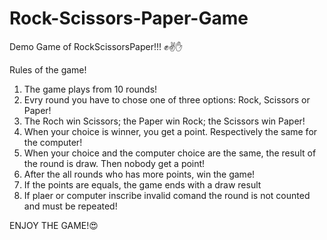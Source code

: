 # Rock-Scissors-Paper-Game

Demo Game of RockScissorsPaper!!! ✊✌✋

Rules of the game!

1. The game plays from 10 rounds!
2. Evry round you have to chose one of three options: Rock, Scissors or Paper!
3. The Roch win Scissors; the Paper win Rock; the Scissors win Paper!
4. When your choice is winner, you get a point. Respectively the same for the computer!
5. When your choice and the computer choice are the same, the result of the round is draw. Then nobody get a point!
6. After the all rounds who has more points, win the game!
7. If the points are equals, the game ends with a draw result
8. If plaer or computer inscribe invalid comand the round is not counted and must be repeated!

ENJOY THE GAME!😍
